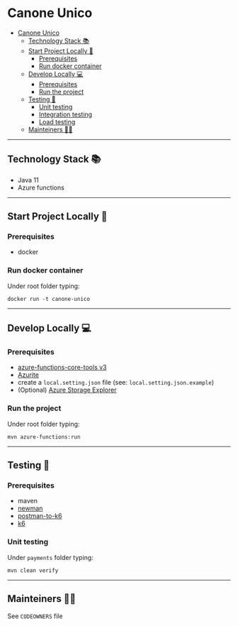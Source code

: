 # Canone Unico

- [Canone Unico](#canone-unico)
    * [Technology Stack 📚](#technology-stack---)
    * [Start Project Locally 🚀](#start-project-locally---)
        + [Prerequisites](#prerequisites)
        + [Run docker container](#run-docker-container)
    * [Develop Locally 💻](#develop-locally---)
        + [Prerequisites](#prerequisites-1)
        + [Run the project](#run-the-project)
    * [Testing 🧪](#testing---)
        - [Unit testing](#unit-testing)
        - [Integration testing](#integration-testing)
        - [Load testing](#load-testing)
    * [Mainteiners 👨‍💻](#mainteiners------)

---

## Technology Stack 📚

- Java 11
- Azure functions

---  

## Start Project Locally 🚀

### Prerequisites

- docker

### Run docker container

Under root folder typing:

```
docker run -t canone-unico
```

---

## Develop Locally 💻

### Prerequisites

- [azure-functions-core-tools v3](https://docs.microsoft.com/it-it/azure/azure-functions/functions-run-local?tabs=v3%2Cwindows%2Ccsharp%2Cportal%2Cbash)
- [Azurite](https://docs.microsoft.com/it-it/azure/storage/common/storage-use-azurite?tabs=visual-studio)
- create a `local.setting.json` file (see: `local.setting.json.example`)
- (Optional) [Azure Storage Explorer](https://azure.microsoft.com/it-it/features/storage-explorer/)

### Run the project

Under root folder typing:

`mvn azure-functions:run`

---

## Testing 🧪

### Prerequisites

- maven
- [newman](https://www.npmjs.com/package/newman)
- [postman-to-k6](https://github.com/apideck-libraries/postman-to-k6)
- [k6](https://k6.io/)

### Unit testing

Under `payments` folder typing:

`mvn clean verify`

---

## Mainteiners 👨‍💻

See `CODEOWNERS` file



